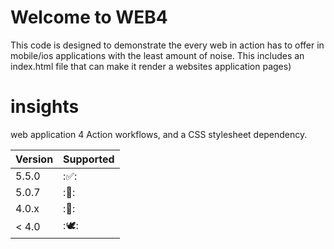 # Welcome to WEB4

This code is designed to demonstrate the every web in action has to offer in mobile/ios applications with the least amount of noise. This includes an index.html file that can make it render a websites application pages)

# insights
web application 4 Action workflows, and a CSS stylesheet dependency.

| Version | Supported          |
| ------- | ------------------ |
| 5.5.0   | :✅: |
| 5.0.7   | :🚮:                |
| 4.0.x   | :🥫: |
| < 4.0   | :🕊️:                |
